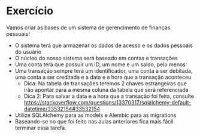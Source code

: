 
# Exercício

Vamos criar as bases de um sistema de gerencimento de finanças pessoais!

* O sistema terá que armazenar os dados de acesso e os dados pessoais do usuário
* O núcleo do nosso sistema será baseado em contas e transações
* Uma conta terá que possuir um ID, um nome e um saldo, pelo menos
* Uma transação sempre terá um identificador, uma conta a ser debitada, uma conta a ser creditada e a data e a hora que a transação aconteceu
  * Dica: Na tabela de transações teremos 2 chaves estrangeiras que irão apontar para a mesma coluna da tabela que será referenciada
  * Dica 2: Para salvar a data e a hora que a transação foi feita, consulte https://stackoverflow.com/questions/13370317/sqlalchemy-default-datetime/33532154#33532154
* Utilize SQLAlchemy para as models e Alembic para as migrations
* Baseando-se no que foi feito nas aulas anteriores fica mais fácil terminar essa tarefa.